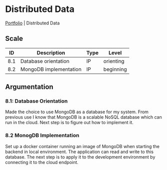 # Distributed Data

[Portfolio](../../README.md) | Distributed Data

[Uitleg leeruitkomst]: #

## Scale

| ID | Description | Type | Level |
|---|---|---|---|
| 8.1 | Database orientation | IP | orienting |
| 8.2 | MongoDB implementation | IP | beginning |

## Argumentation

### 8.1: Database Orientation

Made the choice to use MongoDB as a database for my system. From previous use I know that MongoDB is a scalable NoSQL database which can run in the cloud. Next step is to figure out how to implement it.

### 8.2 MonogDB Implementation

Set up a docker container running an image of MongoDB when starting the backend in local environment. The application can read and write to this database. The next step is to apply it to the development environment by connecting it to the cloud endpoint.